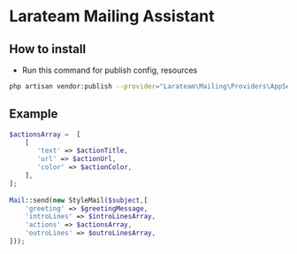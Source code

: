 # Larateam Mailing Assistant
## How to install
- Run this command for publish config, resources
```bash
php artisan vendor:publish --provider="Larateam\Mailing\Providers\AppServiceProvider"
```
## Example
```php
$actionsArray =  [
    [
       'text' => $actionTitle,
       'url' => $actionUrl,
       'color' => $actionColor,
    ],
];
 
Mail::send(new StyleMail($subject,[
    'greeting' => $greetingMessage,
    'introLines' => $introLinesArray,
    'actions' => $actionsArray,
    'outroLines' => $outroLinesArray,
]));
```
